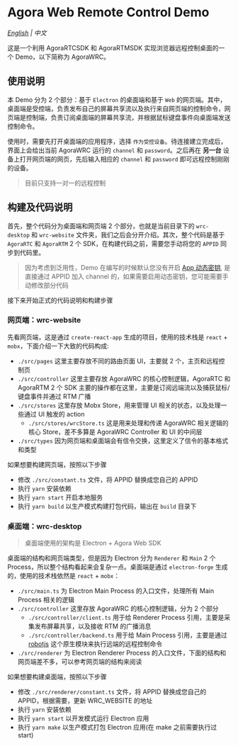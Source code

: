 # Agora Web Remote Control Demo

*[English](README.md) | 中文*

这是一个利用 AgoraRTCSDK 和 AgoraRTMSDK 实现浏览器远程控制桌面的一个 Demo，以下简称为 AgoraWRC。

## 使用说明
本 Demo 分为 2 个部分：基于 `Electron` 的桌面端和基于 `Web` 的网页端。其中，桌面端是受控端，负责发布自己的屏幕共享流以及执行来自网页端的控制命令，网页端是控制端，负责订阅桌面端的屏幕共享流，并根据鼠标键盘事件向桌面端发送控制命令。

使用时，需要先打开桌面端的应用程序，选择 `作为受控设备`。待连接建立完成后，界面上会给出当前 AgoraWRC 运行的 `channel` 和 `password`。之后再在 **另一台** 设备上打开网页端的网页，先后输入相应的 `channel` 和 `password` 即可远程控制刚刚的设备。

> 目前只支持一对一的远程控制

## 构建及代码说明
首先，整个代码分为桌面端和网页端 2 个部分，也就是当前目录下的 `wrc-desktop` 和 `wrc-website` 文件夹，我们之后会分开介绍。其次，整个代码是基于 `AgoraRTC` 和 `AgoraRTM` 2 个 SDK，在构建代码之前，需要您手动将您的 `APPID` 同步到代码里。

> 因为考虑到泛用性，Demo 在编写的时候默认您没有开启 [App 动态密钥](https://docs.agora.io/cn/Agora%20Platform/terms?platform=All%20Platforms&#app-certificate), 是直接通过 APPID 加入 channel 的，如果需要启用动态密钥，您可能需要手动修改部分代码

接下来开始正式的代码说明和构建步骤

### 网页端：wrc-website

先看网页端，这是通过 `create-react-app` 生成的项目，使用的技术栈是 `react` + `mobx`，下面介绍一下大致的代码构成:

- `./src/pages` 这里主要存放不同的路由页面 UI，主要就 2 个，主页和远程控制页
- `./src/controller` 这里主要存放 AgoraWRC 的核心控制逻辑，AgoraRTC 和 AgoraRTM 2 个 SDK 主要的操作都在这里，主要是订阅远端流以及捕获鼠标/键盘事件并通过 RTM 广播
- `./src/stores` 这里存放 Mobx Store，用来管理 UI 相关的状态，以及处理一些通过 UI 触发的 action
  - `./src/stores/wrcStore.ts` 这是用来处理和传递 AgoraWRC 相关逻辑的核心 Store，差不多算是 AgoraWRC Controller 和 UI 的中间层
- `./src/types` 因为网页端和桌面端会有信令交换，这里定义了信令的基本格式和类型

如果想要构建网页端，按照以下步骤
- 修改 `./src/constant.ts` 文件，将 APPID 替换成您自己的 APPID
- 执行 `yarn` 安装依赖
- 执行 `yarn start` 开启本地服务
- 执行 `yarn build` 以生产模式构建打包代码，输出在 `build` 目录下

### 桌面端：wrc-desktop

> 桌面端使用的架构是 Electron + Agora Web SDK

桌面端的结构和网页端类型，但是因为 Electron 分为 `Renderer` 和 `Main` 2 个 Process，所以整个结构看起来会复杂一点。桌面端是通过 `electron-forge` 生成的，使用的技术栈依然是 `react` + `mobx`：

- `./src/main.ts` 为 Electron Main Process 的入口文件，处理所有 Main Process 相关的逻辑
- `./src/controller` 这里存放 AgoraWRC 的核心控制逻辑，分为 2 个部分
  - `./src/controller/client.ts` 用于给 Renderer Process 引用，主要是采集发布屏幕共享，以及接收 RTM 的广播消息
  - `./src/controller/backend.ts` 用于给 Main Process 引用，主要是通过 [robotjs](http://robotjs.io) 这个原生模块来执行远端的远程控制命令
- `./src/renderer` 为 Electron Renderer Process 的入口文件，下面的结构和网页端差不多，可以参考网页端的结构来阅读

如果想要构建桌面端，按照以下步骤
- 修改 `./src/renderer/constant.ts` 文件，将 APPID 替换成您自己的 APPID，根据需要，更新 WRC_WEBSITE 的地址
- 执行 `yarn` 安装依赖
- 执行 `yarn start` 以开发模式运行 Electron 应用
- 执行 `yarn make` 以生产模式打包 Electron 应用(在 make 之前需要执行过 start)
